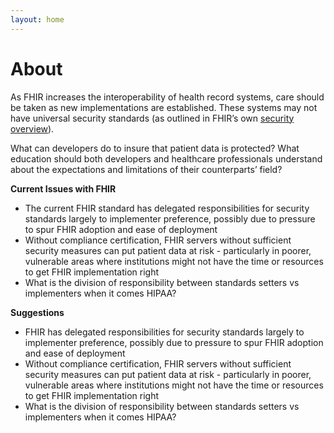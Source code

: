 ```yaml
---
layout: home
---
```

# About

As FHIR increases the interoperability of health record systems, care should be taken as new implementations are established. These systems may not have universal security standards (as outlined in FHIR’s own [security overview](https://www.hl7.org/fhir/security.html)).

 What can developers do to insure that patient data is protected? What education should both developers and healthcare professionals understand about the expectations and limitations of their counterparts’ field?

 **Current Issues with FHIR**

* The current FHIR standard has delegated responsibilities for security standards largely to implementer preference, possibly due to pressure to spur FHIR adoption and ease of deployment
* Without compliance certification, FHIR servers without sufficient security measures can put patient data at risk - particularly in poorer, vulnerable areas where institutions might not have the time or resources to get FHIR implementation right
* What is the division of responsibility between standards setters vs implementers when it comes HIPAA?



**Suggestions**

* FHIR has delegated responsibilities for security standards largely to implementer preference, possibly due to pressure to spur FHIR adoption and ease of deployment
* Without compliance certification, FHIR servers without sufficient security measures can put patient data at risk - particularly in poorer, vulnerable areas where institutions might not have the time or resources to get FHIR implementation right
* What is the division of responsibility between standards setters vs implementers when it comes HIPAA?
